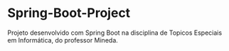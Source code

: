 # Spring-Boot-Project
Projeto desenvolvido com Spring Boot na disciplina de Topicos Especiais em Informática, do professor Mineda.
